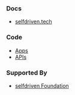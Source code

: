 
### Docs
- [selfdriven.tech](https://selfdriven.tech)

### Code
- [Apps](/apps)
- [APIs](/apis)

### Supported By
- [selfdriven Foundation](https://selfdriven.foundation)